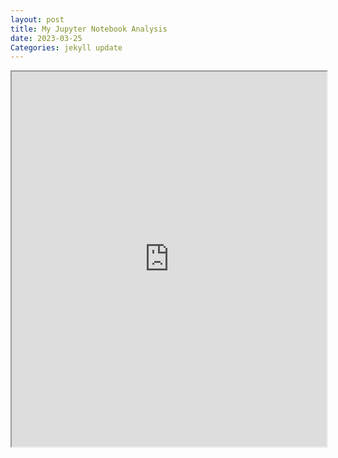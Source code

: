 ```yaml
---
layout: post
title: My Jupyter Notebook Analysis
date: 2023-03-25
Categories: jekyll update
---
```


<iframe src="https://nbviewer.jupyter.org/github/<username>/<emilieoe.github.io>/blob/main/_posts/Assignment%201%20(1).ipynb" width="100%" height="600px"></iframe>
